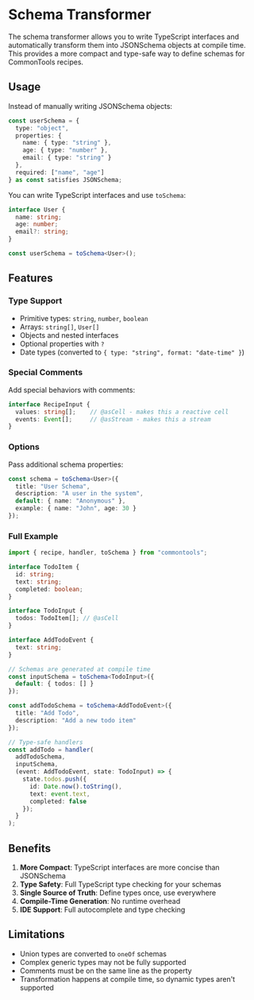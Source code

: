 # Schema Transformer

The schema transformer allows you to write TypeScript interfaces and automatically transform them into JSONSchema objects at compile time. This provides a more compact and type-safe way to define schemas for CommonTools recipes.

## Usage

Instead of manually writing JSONSchema objects:

```typescript
const userSchema = {
  type: "object",
  properties: {
    name: { type: "string" },
    age: { type: "number" },
    email: { type: "string" }
  },
  required: ["name", "age"]
} as const satisfies JSONSchema;
```

You can write TypeScript interfaces and use `toSchema`:

```typescript
interface User {
  name: string;
  age: number;
  email?: string;
}

const userSchema = toSchema<User>();
```

## Features

### Type Support
- Primitive types: `string`, `number`, `boolean`
- Arrays: `string[]`, `User[]`
- Objects and nested interfaces
- Optional properties with `?`
- Date types (converted to `{ type: "string", format: "date-time" }`)

### Special Comments
Add special behaviors with comments:

```typescript
interface RecipeInput {
  values: string[];    // @asCell - makes this a reactive cell
  events: Event[];     // @asStream - makes this a stream
}
```

### Options
Pass additional schema properties:

```typescript
const schema = toSchema<User>({
  title: "User Schema",
  description: "A user in the system",
  default: { name: "Anonymous" },
  example: { name: "John", age: 30 }
});
```

### Full Example

```typescript
import { recipe, handler, toSchema } from "commontools";

interface TodoItem {
  id: string;
  text: string;
  completed: boolean;
}

interface TodoInput {
  todos: TodoItem[]; // @asCell
}

interface AddTodoEvent {
  text: string;
}

// Schemas are generated at compile time
const inputSchema = toSchema<TodoInput>({
  default: { todos: [] }
});

const addTodoSchema = toSchema<AddTodoEvent>({
  title: "Add Todo",
  description: "Add a new todo item"
});

// Type-safe handlers
const addTodo = handler(
  addTodoSchema,
  inputSchema,
  (event: AddTodoEvent, state: TodoInput) => {
    state.todos.push({
      id: Date.now().toString(),
      text: event.text,
      completed: false
    });
  }
);
```

## Benefits

1. **More Compact**: TypeScript interfaces are more concise than JSONSchema
2. **Type Safety**: Full TypeScript type checking for your schemas
3. **Single Source of Truth**: Define types once, use everywhere
4. **Compile-Time Generation**: No runtime overhead
5. **IDE Support**: Full autocomplete and type checking

## Limitations

- Union types are converted to `oneOf` schemas
- Complex generic types may not be fully supported
- Comments must be on the same line as the property
- Transformation happens at compile time, so dynamic types aren't supported